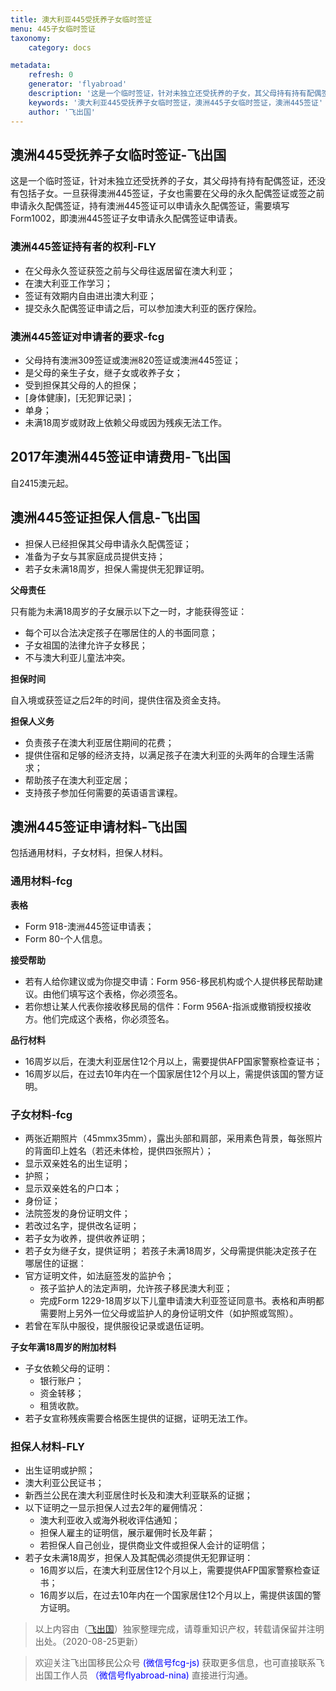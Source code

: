 ```yaml
---
title: 澳大利亚445受抚养子女临时签证
menu: 445子女临时签证
taxonomy:
    category: docs

metadata:
    refresh: 0
    generator: 'flyabroad'
    description: '这是一个临时签证，针对未独立还受抚养的子女，其父母持有持有配偶签证，还没有包括子女。一旦获得澳洲445签证，子女也需要在父母的永久配偶签证或签之前申请永久配偶签证，持有澳洲445签证可以申请永久配偶签证，需要填写Form1002，即澳洲445签证子女申请永久配偶签证申请表。'
    keywords: '澳大利亚445受抚养子女临时签证，澳洲445子女临时签证，澳洲445签证'
    author: '飞出国'
---
```


## 澳洲445受抚养子女临时签证-飞出国

这是一个临时签证，针对未独立还受抚养的子女，其父母持有持有配偶签证，还没有包括子女。一旦获得澳洲445签证，子女也需要在父母的永久配偶签证或签之前申请永久配偶签证，持有澳洲445签证可以申请永久配偶签证，需要填写Form1002，即澳洲445签证子女申请永久配偶签证申请表。

### 澳洲445签证持有者的权利-FLY

* 在父母永久签证获签之前与父母往返居留在澳大利亚；
* 在澳大利亚工作学习；
* 签证有效期内自由进出澳大利亚；
* 提交永久配偶签证申请之后，可以参加澳大利亚的医疗保险。

### 澳洲445签证对申请者的要求-fcg

* 父母持有澳洲309签证或澳洲820签证或澳洲445签证；
* 是父母的亲生子女，继子女或收养子女；
* 受到担保其父母的人的担保；
* [身体健康]，[无犯罪记录]；
* 单身；
* 未满18周岁或财政上依赖父母或因为残疾无法工作。

## 2017年澳洲445签证申请费用-飞出国

自2415澳元起。

## 澳洲445签证担保人信息-飞出国

* 担保人已经担保其父母申请永久配偶签证；
* 准备为子女与其家庭成员提供支持；
* 若子女未满18周岁，担保人需提供无犯罪证明。

**父母责任**

只有能为未满18周岁的子女展示以下之一时，才能获得签证：

* 每个可以合法决定孩子在哪居住的人的书面同意；
* 子女祖国的法律允许子女移民；
* 不与澳大利亚儿童法冲突。

**担保时间**

自入境或获签证之后2年的时间，提供住宿及资金支持。

**担保人义务**

* 负责孩子在澳大利亚居住期间的花费；
* 提供住宿和足够的经济支持，以满足孩子在澳大利亚的头两年的合理生活需求；
* 帮助孩子在澳大利亚定居；
* 支持孩子参加任何需要的英语语言课程。

## 澳洲445签证申请材料-飞出国

包括通用材料，子女材料，担保人材料。

### 通用材料-fcg

**表格**

* Form 918-澳洲445签证申请表；
* Form 80-个人信息。

**接受帮助**

* 若有人给你建议或为你提交申请：Form 956-移民机构或个人提供移民帮助建议。由他们填写这个表格，你必须签名。
* 若你想让某人代表你接收移民局的信件：Form 956A-指派或撤销授权接收方。他们完成这个表格，你必须签名。

**品行材料**

* 16周岁以后，在澳大利亚居住12个月以上，需要提供AFP国家警察检查证书；
* 16周岁以后，在过去10年内在一个国家居住12个月以上，需提供该国的警方证明。

### 子女材料-fcg

* 两张近期照片（45mmx35mm），露出头部和肩部，采用素色背景，每张照片的背面印上姓名（若还未体检，提供四张照片）；
* 显示双亲姓名的出生证明；
* 护照；
* 显示双亲姓名的户口本；
* 身份证；
* 法院签发的身份证明文件；
* 若改过名字，提供改名证明；
* 若子女为收养，提供收养证明；
* 若子女为继子女，提供证明；
若孩子未满18周岁，父母需提供能决定孩子在哪居住的证据：
* 官方证明文件，如法庭签发的监护令；
    * 孩子监护人的法定声明，允许孩子移民澳大利亚；
    * 完成Form 1229-18周岁以下儿童申请澳大利亚签证同意书。表格和声明都需要附上另外一位父母或监护人的身份证明文件（如护照或驾照）。
* 若曾在军队中服役，提供服役记录或退伍证明。

**子女年满18周岁的附加材料**

* 子女依赖父母的证明：
    * 银行账户；
    * 资金转移；
    * 租赁收款。
* 若子女宣称残疾需要合格医生提供的证据，证明无法工作。

### 担保人材料-FLY

* 出生证明或护照；
* 澳大利亚公民证书；
* 新西兰公民在澳大利亚居住时长及和澳大利亚联系的证据；
* 以下证明之一显示担保人过去2年的雇佣情况：
    * 澳大利亚收入或海外税收评估通知；
    * 担保人雇主的证明信，展示雇佣时长及年薪；
    * 若担保人自己创业，提供商业文件或担保人会计的证明信；
* 若子女未满18周岁，担保人及其配偶必须提供无犯罪证明：
    * 16周岁以后，在澳大利亚居住12个月以上，需要提供AFP国家警察检查证书；
    * 16周岁以后，在过去10年内在一个国家居住12个月以上，需提供该国的警方证明。

> 以上内容由（[飞出国](http://www.flyabroad.hk)）独家整理完成，请尊重知识产权，转载请保留并注明出处。（2020-08-25更新）

> 欢迎关注飞出国移民公众号 <font color=Blue>(微信号fcg-js)</font> 获取更多信息，也可直接联系飞出国工作人员 <font color=Blue>（微信号flyabroad-nina)</font> 直接进行沟通。